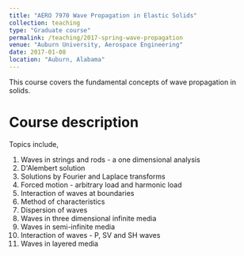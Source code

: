 ```yaml
---
title: "AERO 7970 Wave Propagation in Elastic Solids"
collection: teaching
type: "Graduate course"
permalink: /teaching/2017-spring-wave-propagation
venue: "Auburn University, Aerospace Engineering"
date: 2017-01-08
location: "Auburn, Alabama"
---
```


This course covers the fundamental concepts of wave propagation in solids. 

Course description
===
Topics include,
1. Waves in strings and rods - a one dimensional analysis
1. D'Alembert solution
1. Solutions by Fourier and Laplace transforms
1. Forced motion - arbitrary load and harmonic load
1. Interaction of waves at boundaries
1. Method of characteristics
1. Dispersion of waves
1. Waves in three dimensional infinite media
1. Waves in semi-infinite media
1. Interaction of waves - P, SV and SH waves
1. Waves in layered media
